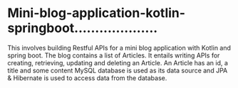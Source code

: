 # Mini-blog-application-kotlin-springboot....................
This involves building Restful APIs for a mini blog application with Kotlin and spring boot.
The blog contains a list of Articles. It entails writing APIs for creating, retrieving, updating and deleting an Article.
An Article has an id, a title and some content
MySQL database is used as its data source and JPA & Hibernate is used to access data from the database.
